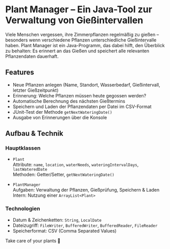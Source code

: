 # Plant Manager  – Ein Java-Tool zur Verwaltung von Gießintervallen

Viele Menschen vergessen, ihre Zimmerpflanzen regelmäßig zu gießen – besonders wenn verschiedene Pflanzen unterschiedliche Gießintervalle haben. Plant Manager ist ein Java-Programm, das dabei hilft, den Überblick zu behalten: Es erinnert an das Gießen und speichert alle relevanten Pflanzendaten dauerhaft.

## Features

- Neue Pflanzen anlegen (Name, Standort, Wasserbedarf, Gießintervall, letzter Gießzeitpunkt)
- Erinnerung: Welche Pflanzen müssen heute gegossen werden?
- Automatische Berechnung des nächsten Gießtermins
- Speichern und Laden der Pflanzendaten per Datei im CSV-Format
- JUnit-Test der Methode `getNextWateringDate()`
- Ausgabe von Erinnerungen über die Konsole

## Aufbau & Technik

### Hauptklassen

- `Plant`  
  Attribute: `name`, `location`, `waterNeeds`, `wateringIntervalDays`, `lastWateredDate`  
  Methoden: Getter/Setter, `getNextWateringDate()`

- `PlantManager`  
  Aufgaben: Verwaltung der Pflanzen, Gießprüfung, Speichern & Laden  
  Intern: Nutzung einer `ArrayList<Plant>`

### Technologien

- Datum & Zeichenketten: `String`, `LocalDate`
- Dateizugriff: `FileWriter`, `BufferedWriter`, `BufferedReader`, `FileReader`
- Speicherformat: CSV (Comma Separated Values)

Take care of your plants 🌿